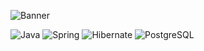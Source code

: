 ![Banner](https://user-images.githubusercontent.com/69584395/172561248-c22303fa-6676-4039-a3c3-113ddb4b230a.png)

![Java](https://img.shields.io/badge/java-%23ED8B00.svg?style=for-the-badge&logo=java&logoColor=white) ![Spring](https://img.shields.io/badge/spring-%236DB33F.svg?style=for-the-badge&logo=spring&logoColor=white) ![Hibernate](https://img.shields.io/badge/Hibernate-59666C?style=for-the-badge&logo=Hibernate&logoColor=white) ![PostgreSQL](https://img.shields.io/badge/PostgreSQL-316192?style=for-the-badge&logo=postgresql&logoColor=white)


